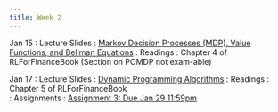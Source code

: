 ```yaml
---
title: Week 2
---
```


Jan 15
: Lecture Slides
  : [Markov Decision Processes (MDP), Value Functions, and Bellman Equations](https://github.com/coverdrive/technical-documents/blob/master/finance/cme241/Tour-MDP.pdf)
: Readings
  : Chapter 4 of RLForFinanceBook (Section on POMDP not exam-able)	

Jan 17
: Lecture Slides
  : [Dynamic Programming Algorithms](https://github.com/coverdrive/technical-documents/blob/master/finance/cme241/Tour-DP.pdf)
: Readings
  : Chapter 5 of RLForFinanceBook	
: Assignments
  : [Assignment 3: Due Jan 29 11:59pm](https://github.com/coverdrive/technical-documents/blob/master/finance/cme241/assignments/Winter2024/assignment3.ipynb)
